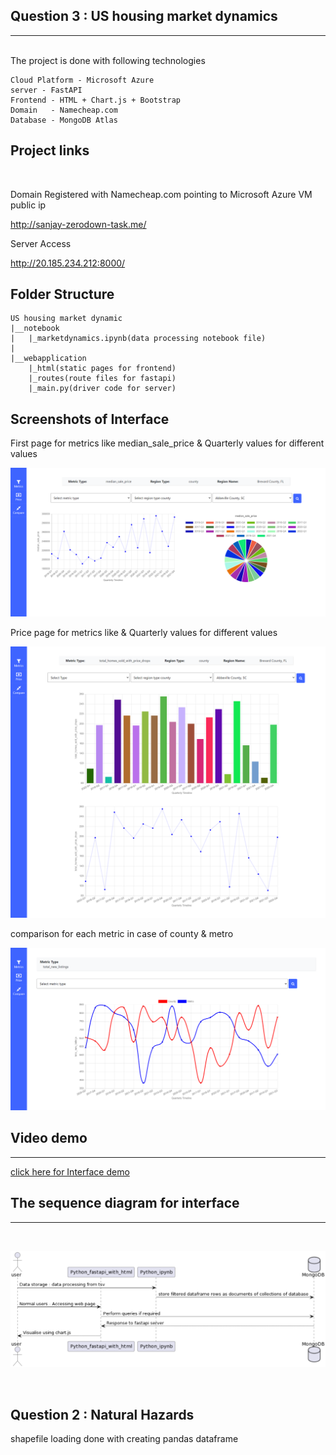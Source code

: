 
## Question 3 : US housing market dynamics
<hr>
<br>
The project is done with following technologies

<br>

```
Cloud Platform - Microsoft Azure
server - FastAPI
Frontend - HTML + Chart.js + Bootstrap
Domain   - Namecheap.com
Database - MongoDB Atlas
```

## Project links
<br>

Domain Registered with Namecheap.com pointing to Microsoft Azure VM public ip


<a link="http://sanjay-zerodown-task.me/">http://sanjay-zerodown-task.me/

Server Access

<a link="http://20.185.234.212:8000/">http://20.185.234.212:8000/

## Folder Structure

```
US housing market dynamic
|__notebook
|   |_marketdynamics.ipynb(data processing notebook file)
|
|__webapplication
    |_html(static pages for frontend)
    |_routes(route files for fastapi)
    |_main.py(driver code for server)
```

## Screenshots of Interface

First page for metrics like median_sale_price & Quarterly values for different values 

![first](screenshots/firstpage.png)

Price page for metrics like & Quarterly values for different values

![Second](screenshots/secondpage.png)

comparison for each metric in case of county & metro

![third](screenshots/thirdpage.png)



## Video demo
<hr>

<a href="https://drive.google.com/file/d/1lz30E6yBoJuhEqPrC0y1hnbyPMZMkryv/view?usp=sharing">
click here for Interface demo </a>

<br>

## The sequence diagram for interface

<hr>
<br>

![sequence](screenshots/sequencediagram.png)

<br>

## Question 2 : Natural Hazards


shapefile loading done with creating pandas dataframe







